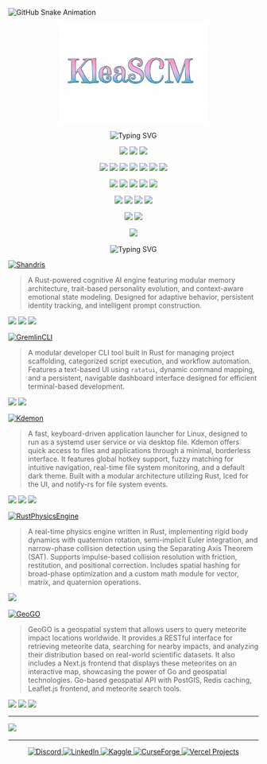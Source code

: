 ![GitHub Snake Animation](dist/github-snake.svg)

<div align="center">

<p align="center">
  <img src="KLEASCM.png" alt="KleaSCM Logo" width="300px" />
</p>
<!-- Auto type because yes -->
<p align="center">
  <img src="https://readme-typing-svg.demolab.com?font=Fira+Code&weight=500&pause=1000&color=4FC1FF&center=true&vCenter=true&width=800&lines=Rust+%7C+Go+%7C+TypeScript;Backend+Engineer+%7C+Systems+Developer+%7C+Fullstack+Builder;Building+high-performance+systems+and+cognitive+AI.;Focus%3A+Rust+tooling%2C+Go+services%2C+TypeScript+UIs." alt="Typing SVG" />
</p>
</div>
<!-- Language badges -->
<p align="center">
  <img src="https://img.shields.io/badge/Rust-000000?style=for-the-badge&logo=rust" />
  <img src="https://img.shields.io/badge/Go-00ADD8?style=for-the-badge&logo=go" />
  <img src="https://img.shields.io/badge/TypeScript-3178C6?style=for-the-badge&logo=typescript" />
</p>
<!-- framework badge 1 -->
<p align="center">
  <img src="https://img.shields.io/badge/Tauri-24C8DB?style=for-the-badge&logo=tauri" />
  <img src="https://img.shields.io/badge/iced-68A063?style=for-the-badge" />
  <img src="https://img.shields.io/badge/ratatui-FC6C85?style=for-the-badge" />
  <img src="https://img.shields.io/badge/Electron-2C2E3B?style=for-the-badge&logo=electron" />
  <img src="https://img.shields.io/badge/Next.js-000000?style=for-the-badge&logo=next.js" />
  <img src="https://img.shields.io/badge/TailwindCSS-06B6D4?style=for-the-badge&logo=tailwindcss" />
  <img src="https://img.shields.io/badge/Vite-646CFF?style=for-the-badge&logo=vite" />
</p>
<!-- DB badges-->
<p align="center">
  <img src="https://img.shields.io/badge/PostgreSQL-336791?style=for-the-badge&logo=postgresql" />
  <img src="https://img.shields.io/badge/PostGIS-0099CC?style=for-the-badge" />
  <img src="https://img.shields.io/badge/SQLite-003B57?style=for-the-badge&logo=sqlite" />
  <img src="https://img.shields.io/badge/Redis-DC382D?style=for-the-badge&logo=redis" />
  <img src="https://img.shields.io/badge/Firebase-FFCA28?style=for-the-badge&logo=firebase" />
</p>
<!-- freamework badges 2 -->
<p align="center">
  <img src="https://img.shields.io/badge/Gin-00ADD8?style=for-the-badge" />
  <img src="https://img.shields.io/badge/Echo-0099CC?style=for-the-badge" />
  <img src="https://img.shields.io/badge/Cobra-888888?style=for-the-badge" />
  <img src="https://img.shields.io/badge/tokio-444?style=for-the-badge" />
</p>
<!-- GH stats -->
<p align="center">
  <img src="https://github-readme-stats.vercel.app/api?username=KleaSCM&theme=tokyonight&hide_border=false&count_private=true" />
  <img src="https://github-readme-streak-stats.herokuapp.com/?user=KleaSCM&theme=tokyonight&hide_border=false" />
</p>
<!-- strophy  -->
<!-- 🏆 GitHub Trophies -->
<p align="center">
  <img src="https://github-profile-trophy.vercel.app/?username=KleaSCM&theme=radical&no-frame=true&no-bg=true&margin-w=10" />
</p>

<p align="center">
  <img src="https://readme-typing-svg.demolab.com?font=Fira+Code&weight=500&pause=1000&color=4FC1FF&center=true&vCenter=true&width=800&lines=Fetured+%7C+Projects." alt="Typing SVG" />
</p>






<!-- 🧠 SHANDRIS -->
<p align="left">
  <a href="https://github.com/KleaSCM/Shandris">
    <img src="https://img.shields.io/badge/Shandris-AI_Core-9F5FFF?style=for-the-badge" alt="Shandris" />
  </a>
</p>

> A Rust-powered cognitive AI engine featuring modular memory architecture, trait-based personality evolution, and context-aware emotional state modeling. Designed for adaptive behavior, persistent identity tracking, and intelligent prompt construction.


<!-- tech used badges -->
<p align="left">
  <img src="https://img.shields.io/badge/Rust-000000?style=flat-square&logo=rust&logoColor=white" />
  <img src="https://img.shields.io/badge/SQLite-003B57?style=flat-square&logo=sqlite&logoColor=white" />
  <img src="https://img.shields.io/badge/tokio-444?style=flat-square" />
</p>

<!-- 🖥️ GREMLINCLI -->
<p align="left">
  <a href="https://github.com/KleaSCM/Gremlincli">
    <img src="https://img.shields.io/badge/GremlinCLI-Terminal_Mischief-FF69B4?style=for-the-badge" alt="GremlinCLI" />
  </a>
</p>

> A modular developer CLI tool built in Rust for managing project scaffolding, categorized script execution, and workflow automation. Features a text-based UI using `ratatui`, dynamic command mapping, and a persistent, navigable dashboard interface designed for efficient terminal-based development.

<!-- tech used badges -->
<p align="left">
  <img src="https://img.shields.io/badge/Rust-000000?style=flat-square&logo=rust&logoColor=white" />
  <img src="https://img.shields.io/badge/ratatui-FC6C85?style=flat-square" />
</p>

<!-- 🐚 KDEMON -->
<p align="left">
  <a href="https://github.com/KleaSCM/Kdemon">
    <img src="https://img.shields.io/badge/Kdemon-Demon_Launcher-00CED1?style=for-the-badge" alt="Kdemon" />
  </a>
</p>

> A fast, keyboard-driven application launcher for Linux, designed to run as a systemd user service or via desktop file. Kdemon offers quick access to files and applications through a minimal, borderless interface. It features global hotkey support, fuzzy matching for intuitive navigation, real-time file system monitoring, and a default dark theme. Built with a modular architecture utilizing Rust, Iced for the UI, and notify-rs for file system events.

<!-- tech used badges -->
<p align="left">
  <img src="https://img.shields.io/badge/Rust-000000?style=flat-square&logo=rust&logoColor=white" />
  <img src="https://img.shields.io/badge/iced-68A063?style=flat-square" />
  <img src="https://img.shields.io/badge/Lua-000080?style=flat-square&logo=lua&logoColor=white" />
</p>

<!-- 🧲 RUST PHYSICS ENGINE -->
<p align="left">
  <a href="https://github.com/KleaSCM/PhysicsEngine">
    <img src="https://img.shields.io/badge/Physics_Engine-Rust_Core-FFA500?style=for-the-badge" alt="RustPhysicsEngine" />
  </a>
</p>

> A real-time physics engine written in Rust, implementing rigid body dynamics with quaternion rotation, semi-implicit Euler integration, and narrow-phase collision detection using the Separating Axis Theorem (SAT). Supports impulse-based collision resolution with friction, restitution, and positional correction. Includes spatial hashing for broad-phase optimization and a custom math module for vector, matrix, and quaternion operations.

<!-- tech used badges -->
<p align="left">
  <img src="https://img.shields.io/badge/Rust-000000?style=flat-square&logo=rust&logoColor=white" />
</p>

<!-- 🌍 GEOGO -->
<p align="left">
  <a href="https://github.com/KleaSCM/GeoGO">
    <img src="https://img.shields.io/badge/GeoGO-Geospatial_API-40B4A5?style=for-the-badge" alt="GeoGO" />
  </a>
</p>

> GeoGO is a geospatial system that allows users to query meteorite impact locations worldwide. It provides a RESTful interface for retrieving meteorite data, searching for nearby impacts, and analyzing their distribution based on real-world scientific datasets. It also includes a Next.js frontend that displays these meteorites on an interactive map, showcasing the power of Go and geospatial technologies.
> Go-based geospatial API with PostGIS, Redis caching, Leaflet.js frontend, and meteorite search tools.


<!-- tech used badges -->
<p align="left">
  <img src="https://img.shields.io/badge/Go-00ADD8?style=flat-square&logo=go&logoColor=white" />
  <img src="https://img.shields.io/badge/PostGIS-0099CC?style=flat-square" />
  <img src="https://img.shields.io/badge/Redis-DC382D?style=flat-square&logo=redis&logoColor=white" />
</p>

---
<!-- Dev Quote -->
![](https://quotes-github-readme.vercel.app/api?type=horizontal&theme=tokyonight)

---
<!-- start of scocial shit -->
<p align="center">
  <a href="https://discord.com/invite/YgdXs3rn">
    <img src="https://img.shields.io/badge/Discord-%237289DA.svg?logo=discord&logoColor=white" alt="Discord" />
  </a>
  <a href="https://linkedin.com/in/Yuriko-A-8094a9266">
    <img src="https://img.shields.io/badge/LinkedIn-%230077B5.svg?logo=linkedin&logoColor=white" alt="LinkedIn" />
  </a>
  <a href="https://www.kaggle.com/">
    <img src="https://img.shields.io/badge/Kaggle-20BEFF?style=for-the-badge&logo=kaggle&logoColor=white" alt="Kaggle" />
  </a>
  <a href="https://authors.curseforge.com/#/projects">
    <img src="https://img.shields.io/badge/CurseForge-E3660A?style=for-the-badge&logo=curseforge&logoColor=white" alt="CurseForge" />
  </a>
  <a href="https://vercel.com/klieas-projects-231d4d03">
    <img src="https://img.shields.io/badge/Vercel-000000?style=for-the-badge&logo=vercel&logoColor=white" alt="Vercel Projects" />
  </a>
</p>
